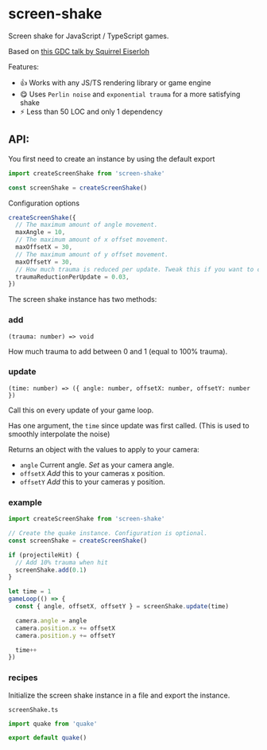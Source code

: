 # screen-shake

Screen shake for JavaScript / TypeScript games.

Based on [this GDC talk by Squirrel Eiserloh](https://www.youtube.com/watch?v=tu-Qe66AvtY)

Features:

- :+1: Works with any JS/TS rendering library or game engine
- :yum: Uses `Perlin noise` and `exponential trauma` for a more satisfying shake
- :zap: Less than 50 LOC and only 1 dependency

## API:

You first need to create an instance by using the default export

```ts
import createScreenShake from 'screen-shake'

const screenShake = createScreenShake()
```

Configuration options

```ts
createScreenShake({
  // The maximum amount of angle movement.
  maxAngle = 10,
  // The maximum amount of x offset movement.
  maxOffsetX = 30,
  // The maximum amount of y offset movement.
  maxOffsetY = 30,
  // How much trauma is reduced per update. Tweak this if you want to change the duration of the screen shake.
  traumaReductionPerUpdate = 0.03,
})
```

The screen shake instance has two methods:

### add

`(trauma: number) => void`

How much trauma to add between 0 and 1 (equal to 100% trauma).

### update

`(time: number) => ({ angle: number, offsetX: number, offsetY: number })`

Call this on every update of your game loop.

Has one argument, the `time` since update was first called. (This is used to smoothly interpolate the noise)

Returns an object with the values to apply to your camera:

- `angle` Current angle. _Set_ as your camera angle.
- `offsetX` _Add_ this to your cameras x position.
- `offsetY` _Add_ this to your cameras y position.

### example

```ts
import createScreenShake from 'screen-shake'

// Create the quake instance. Configuration is optional.
const screenShake = createScreenShake()

if (projectileHit) {
  // Add 10% trauma when hit
  screenShake.add(0.1)
}

let time = 1
gameLoop(() => {
  const { angle, offsetX, offsetY } = screenShake.update(time)

  camera.angle = angle
  camera.position.x += offsetX
  camera.position.y += offsetY

  time++
})
```

### recipes

Initialize the screen shake instance in a file and export the instance.

`screenShake.ts`

```ts
import quake from 'quake'

export default quake()
```
